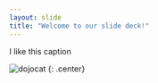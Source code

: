 ```yaml
---
layout: slide
title: "Welcome to our slide deck!"
---
```


I like this caption

![dojocat](https://octodex.github.com/images/dojocat.jpg)
{: .center}
